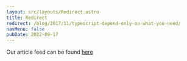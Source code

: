 ```yaml
---
layout: src/layouts/Redirect.astro
title: Redirect
redirect: /blog/2017/11/typescript-depend-only-on-what-you-need/
navMenu: false
pubDate: 2022-09-17
---
```

<div>
Our article feed can be found <a href="/blog/2017/11/typescript-depend-only-on-what-you-need/">here</a>
</div>
